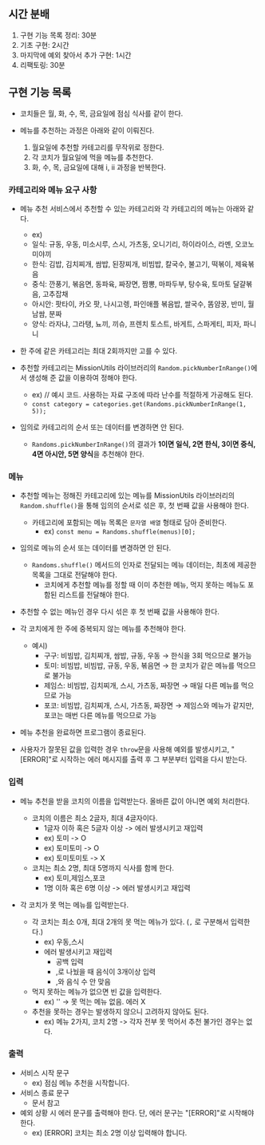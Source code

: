 ## 시간 분배

1. 구현 기능 목록 정리: 30분
2. 기초 구현: 2시간
3. 마지막에 예외 찾아서 추가 구현: 1시간
4. 리팩토링: 30분

## 구현 기능 목록

- 코치들은 월, 화, 수, 목, 금요일에 점심 식사를 같이 한다.
- 메뉴를 추천하는 과정은 아래와 같이 이뤄진다.

  1. 월요일에 추천할 카테고리를 무작위로 정한다.
  2. 각 코치가 월요일에 먹을 메뉴를 추천한다.
  3. 화, 수, 목, 금요일에 대해 i, ii 과정을 반복한다.

### 카테고리와 메뉴 요구 사항

- 메뉴 추천 서비스에서 추천할 수 있는 카테고리와 각 카테고리의 메뉴는 아래와 같다.

  - ex)
  - 일식: 규동, 우동, 미소시루, 스시, 가츠동, 오니기리, 하이라이스, 라멘, 오코노미야끼
  - 한식: 김밥, 김치찌개, 쌈밥, 된장찌개, 비빔밥, 칼국수, 불고기, 떡볶이, 제육볶음
  - 중식: 깐풍기, 볶음면, 동파육, 짜장면, 짬뽕, 마파두부, 탕수육, 토마토 달걀볶음, 고추잡채
  - 아시안: 팟타이, 카오 팟, 나시고렝, 파인애플 볶음밥, 쌀국수, 똠얌꿍, 반미, 월남쌈, 분짜
  - 양식: 라자냐, 그라탱, 뇨끼, 끼슈, 프렌치 토스트, 바게트, 스파게티, 피자, 파니니

- 한 주에 같은 카테고리는 최대 2회까지만 고를 수 있다.

- 추천할 카테고리는 MissionUtils 라이브러리의 `Random.pickNumberInRange()`에서 생성해 준 값을 이용하여 정해야 한다.
  - ex) // 예시 코드. 사용하는 자료 구조에 따라 난수를 적절하게 가공해도 된다.
  - `const category = categories.get(Randoms.pickNumberInRange(1, 5));`
- 임의로 카테고리의 순서 또는 데이터를 변경하면 안 된다.

  - `Randoms.pickNumberInRange()`의 결과가 **1이면 일식, 2면 한식, 3이면 중식, 4면 아시안, 5면 양식**을 추천해야 한다.

### 메뉴

- 추천할 메뉴는 정해진 카테고리에 있는 메뉴를 MissionUtils 라이브러리의 `Random.shuffle()`을 통해 임의의 순서로 섞은 후, 첫 번째 값을 사용해야 한다.

  - 카테고리에 포함되는 메뉴 목록은 `문자열 배열` 형태로 담아 준비한다.
    - ex) `const menu = Randoms.shuffle(menus)[0];`

- 임의로 메뉴의 순서 또는 데이터를 변경하면 안 된다.
  - `Randoms.shuffle()` 메서드의 인자로 전달되는 메뉴 데이터는, 최초에 제공한 목록을 그대로 전달해야 한다.
    - 코치에게 추천할 메뉴를 정할 때 이미 추천한 메뉴, 먹지 못하는 메뉴도 포함된 리스트를 전달해야 한다.
- 추천할 수 없는 메뉴인 경우 다시 섞은 후 첫 번째 값을 사용해야 한다.

- 각 코치에게 한 주에 중복되지 않는 메뉴를 추천해야 한다.
  - 예시)
    - 구구: 비빔밥, 김치찌개, 쌈밥, 규동, 우동 → 한식을 3회 먹으므로 불가능
    - 토미: 비빔밥, 비빔밥, 규동, 우동, 볶음면 → 한 코치가 같은 메뉴를 먹으므로 불가능
    - 제임스: 비빔밥, 김치찌개, 스시, 가츠동, 짜장면 → 매일 다른 메뉴를 먹으므로 가능
    - 포코: 비빔밥, 김치찌개, 스시, 가츠동, 짜장면 → 제임스와 메뉴가 같지만, 포코는 매번 다른 메뉴를 먹으므로 가능
- 메뉴 추천을 완료하면 프로그램이 종료된다.

- 사용자가 잘못된 값을 입력한 경우 `throw`문을 사용해 예외를 발생시키고, "[ERROR]"로 시작하는 에러 메시지를 출력 후 그 부분부터 입력을 다시 받는다.

### 입력

- 메뉴 추천을 받을 코치의 이름을 입력받는다. 올바른 값이 아니면 예외 처리한다.

  - 코치의 이름은 최소 2글자, 최대 4글자이다.
    - 1글자 이하 혹은 5글자 이상 -> 에러 발생시키고 재입력
    - ex) 토미 -> O
    - ex) 토미토미 -> O
    - ex) 토미토미토 -> X
  - 코치는 최소 2명, 최대 5명까지 식사를 함께 한다.
    - ex) 토미,제임스,포코
    - 1명 이하 혹은 6명 이상 -> 에러 발생시키고 재입력

- 각 코치가 못 먹는 메뉴를 입력받는다.
  - 각 코치는 최소 0개, 최대 2개의 못 먹는 메뉴가 있다. (`,` 로 구분해서 입력한다.)
    - ex) 우동,스시
    - 에러 발생시키고 재입력
      - 공백 입력
      - ,로 나눴을 때 음식이 3개이상 입력
      - ,와 음식 수 안 맞음
  - 먹지 못하는 메뉴가 없으면 빈 값을 입력한다.
    - ex) '' -> 못 먹는 메뉴 없음. 에러 X
  - 추천을 못하는 경우는 발생하지 않으니 고려하지 않아도 된다.
    - ex) 메뉴 2가지, 코치 2명 -> 각자 전부 못 먹어서 추천 불가인 경우는 없다.

### 출력

- 서비스 시작 문구
  - ex) 점심 메뉴 추천을 시작합니다.
- 서비스 종료 문구
  - 문서 참고
- 예외 상황 시 에러 문구를 출력해야 한다. 단, 에러 문구는 "[ERROR]"로 시작해야 한다.
  - ex) [ERROR] 코치는 최소 2명 이상 입력해야 합니다.
